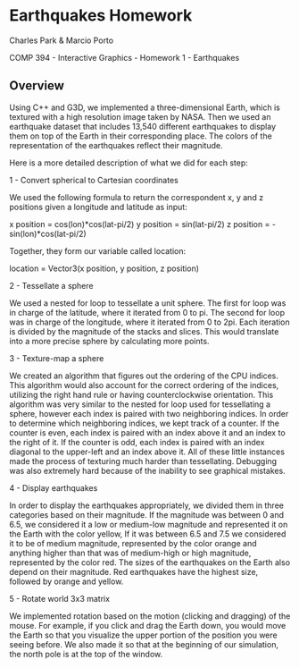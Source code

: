 # Earthquakes Homework

Charles Park & Marcio Porto

COMP 394 - Interactive Graphics - Homework 1 - Earthquakes

## Overview

Using C++ and G3D, we implemented a three-dimensional Earth, which is textured with a high resolution image taken by NASA. Then we used an earthquake dataset that includes 13,540 different earthquakes to display them on top of the Earth in their corresponding place. The colors of the representation of the earthquakes reflect their magnitude.

Here is a more detailed description of what we did for each step:

1 - Convert spherical to Cartesian coordinates

We used the following formula to return the correspondent x, y and z positions given a longitude and latitude as input:

x position = cos(lon)*cos(lat-pi/2)
y position = sin(lat-pi/2)
z position = -sin(lon)*cos(lat-pi/2)

Together, they form our variable called location:

location = Vector3(x position, y position, z position)  

2 - Tessellate a sphere

We used a nested for loop to tessellate a unit sphere. The first for loop was in charge of the latitude, where it iterated from 0 to pi. The second for loop was in charge of the longitude, where it iterated from 0 to 2pi. Each iteration is divided by the magnitude of the stacks and slices. This would translate into a more precise sphere by calculating more points.

3 - Texture-map a sphere

We created an algorithm that figures out the ordering of the CPU indices. This algorithm would also account for the correct ordering of the indices, utilizing the right hand rule or having counterclockwise orientation. This algorithm was very similar to the nested for loop used for tessellating a sphere, however each index is paired with two neighboring indices. In order to determine which neighboring indices, we kept track of a counter. If the counter is even, each index is paired with an index above it and an index to the right of it. If the counter is odd, each index is paired with an index diagonal to the upper-left and an index above it. All of these little instances made the process of texturing much harder than tessellating. Debugging was also extremely hard because of the inability to see graphical mistakes.

4 - Display earthquakes

In order to display the earthquakes appropriately, we divided them in three categories based on their magnitude. If the magnitude was between 0 and 6.5, we considered it a low or medium-low magnitude and represented it on the Earth with the color yellow, If it was between 6.5 and 7.5 we considered it to be of medium magnitude, represented by the color orange and anything  higher than that was of medium-high or high magnitude, represented by the color red. The sizes of the earthquakes on the Earth also depend on their magnitude. Red earthquakes have the highest size, followed by orange and yellow.  

5 - Rotate world 3x3 matrix

We implemented rotation based on the motion (clicking and dragging) of the mouse. For example, if you click and drag the Earth down, you would move the Earth so that you visualize the upper portion of the position you were seeing before. We also made it so that at the beginning of our simulation, the north pole is at the top of the window.
